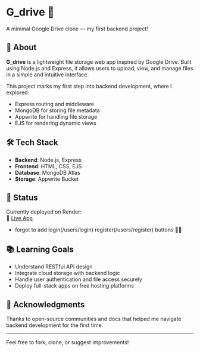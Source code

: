 # G_drive 🚀  
A minimal Google Drive clone — my first backend project!

## 📌 About
**G_drive** is a lightweight file storage web app inspired by Google Drive. Built using Node.js and Express, it allows users to upload, view, and manage files in a simple and intuitive interface.

This project marks my first step into backend development, where I explored:
- Express routing and middleware
- MongoDB for storing file metadata
- Appwrite for handling file storage
- EJS for rendering dynamic views

## 🛠️ Tech Stack
- **Backend**: Node.js, Express
- **Frontend**: HTML, CSS, EJS
- **Database**: MongoDB Atlas
- **Storage**: Appwrite Bucket

## 🚧 Status
Currently deployed on Render:  
🔗 [Live App](https://g-drive-s7n9.onrender.com)
- forgot to add login(/users/login) register(/users/register) buttons 🥲🥲

## 📚 Learning Goals
- Understand RESTful API design
- Integrate cloud storage with backend logic
- Handle user authentication and file access securely
- Deploy full-stack apps on free hosting platforms

## 🙌 Acknowledgments
Thanks to open-source communities and docs that helped me navigate backend development for the first time.

---

Feel free to fork, clone, or suggest improvements!
